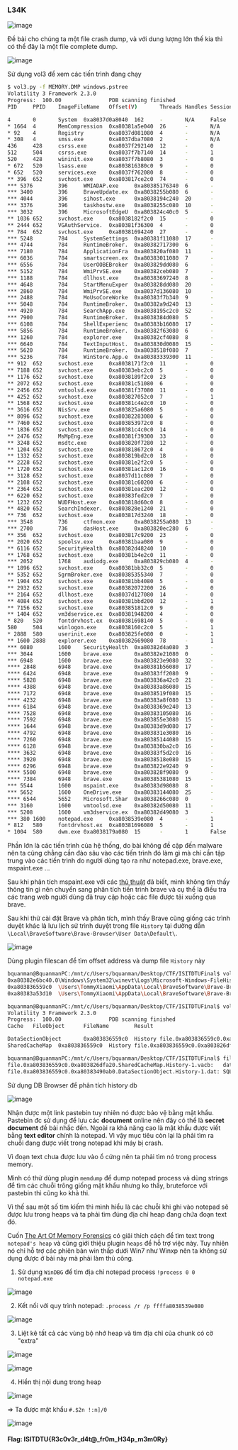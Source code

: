 ### L34K
![image](https://user-images.githubusercontent.com/75996090/208494445-cce4040e-455b-41b9-8466-6ae8b1bcc76e.png)

Đề bài cho chúng ta một file crash dump, và với dung lượng lớn thế kia thì có thể đây là một file complete dump.

![image](https://user-images.githubusercontent.com/75996090/208495452-c9c1e8ee-2674-4099-a32a-d16b35223317.png)

Sử dụng vol3 để xem các tiến trình đang chạy

```bash
$ vol3.py -f MEMORY.DMP windows.pstree
Volatility 3 Framework 2.3.0
Progress:  100.00               PDB scanning finished
PID     PPID    ImageFileName   Offset(V)       Threads Handles SessionId       Wow64   CreateTime      ExitTime

4       0       System  0xa8037d0a8040  162     -       N/A     False   2022-11-19 11:24:39.000000      N/A
* 1664  4       MemCompression  0xa80381a5e040  26      -       N/A     False   2022-11-19 11:24:49.000000      N/A
* 92    4       Registry        0xa8037d081080  4       -       N/A     False   2022-11-19 11:24:30.000000      N/A
* 308   4       smss.exe        0xa8037dba7080  2       -       N/A     False   2022-11-19 11:24:39.000000      N/A
436     428     csrss.exe       0xa8037f292140  12      -       0       False   2022-11-19 11:24:42.000000      N/A
512     504     csrss.exe       0xa8037f7b7140  14      -       1       False   2022-11-19 11:24:43.000000      N/A
520     428     wininit.exe     0xa8037f7b8080  3       -       0       False   2022-11-19 11:24:43.000000      N/A
* 672   520     lsass.exe       0xa803816380c0  9       -       0       False   2022-11-19 11:24:43.000000      N/A
* 652   520     services.exe    0xa8037f762080  8       -       0       False   2022-11-19 11:24:43.000000      N/A
** 396  652     svchost.exe     0xa803817ce2c0  74      -       0       False   2022-11-19 11:24:46.000000      N/A
*** 5376        396     WMIADAP.exe     0xa80385176340  6       -       0       False   2022-11-19 12:40:35.000000     N/A
*** 3400        396     BraveUpdate.ex  0xa8038255b080  6       -       0       True    2022-11-19 11:25:05.000000     N/A
*** 4044        396     sihost.exe      0xa8038194c240  20      -       1       False   2022-11-19 11:25:05.000000     N/A
*** 3376        396     taskhostw.exe   0xa8038255c080  10      -       1       False   2022-11-19 11:25:05.000000     N/A
*** 3032        396     MicrosoftEdgeU  0xa803824c40c0  5       -       0       True    2022-11-19 11:25:05.000000     N/A
** 1036 652     svchost.exe     0xa8038182f2c0  15      -       0       False   2022-11-19 11:24:47.000000      N/A
** 2444 652     VGAuthService.  0xa80381f36300  4       -       0       False   2022-11-19 11:24:52.000000      N/A
** 784  652     svchost.exe     0xa80381694240  27      -       0       False   2022-11-19 11:24:44.000000      N/A
*** 5248        784     SystemSettings  0xa80381f11080  17      -       1       False   2022-11-19 13:05:11.000000     N/A
*** 4744        784     RuntimeBroker.  0xa80382717300  6       -       1       False   2022-11-19 11:25:14.000000     N/A
*** 7180        784     ApplicationFra  0xa803820af080  11      -       1       False   2022-11-19 13:04:51.000000     N/A
*** 6036        784     smartscreen.ex  0xa80383011080  7       -       1       False   2022-11-19 11:25:29.000000     N/A
*** 6556        784     UserOOBEBroker  0xa803829dd080  6       -       1       False   2022-11-19 13:05:14.000000     N/A
*** 5152        784     WmiPrvSE.exe    0xa80382ceb080  7       -       0       False   2022-11-19 11:25:18.000000     N/A
*** 1188        784     dllhost.exe     0xa80383697240  8       -       1       False   2022-11-19 11:26:11.000000     N/A
*** 4648        784     StartMenuExper  0xa803828dd080  20      -       1       False   2022-11-19 11:25:14.000000     N/A
*** 2860        784     WmiPrvSE.exe    0xa8037d136080  10      -       0       False   2022-11-19 11:24:59.000000     N/A
*** 2488        784     MoUsoCoreWorke  0xa80383f7b340  9       -       0       False   2022-11-19 13:04:31.000000     N/A
*** 5048        784     RuntimeBroker.  0xa80382a9d240  13      -       1       False   2022-11-19 11:25:17.000000     N/A
*** 4920        784     SearchApp.exe   0xa8038195c2c0  52      -       1       False   2022-11-19 11:25:16.000000     N/A
*** 7900        784     RuntimeBroker.  0xa8038384d080  5       -       1       False   2022-11-19 13:04:21.000000     N/A
*** 6108        784     ShellExperienc  0xa80383b16080  17      -       1       False   2022-11-19 13:03:29.000000     N/A
*** 5856        784     RuntimeBroker.  0xa80382f63080  6       -       1       False   2022-11-19 11:25:24.000000     N/A
*** 1260        784     explorer.exe    0xa80382cf4080  8       -       1       False   2022-11-19 12:40:01.000000     N/A
*** 6640        784     TextInputHost.  0xa803830d0080  15      -       1       False   2022-11-19 11:25:59.000000     N/A
*** 5620        784     RuntimeBroker.  0xa8038518f080  7       -       1       False   2022-11-19 13:03:30.000000     N/A
*** 5236        784     WinStore.App.e  0xa80383339300  11      -       1       False   2022-11-19 13:04:51.000000     N/A
** 912  652     svchost.exe     0xa8038171f2c0  11      -       0       False   2022-11-19 11:24:45.000000      N/A
** 7188 652     svchost.exe     0xa80383ebc2c0  5       -       0       False   2022-11-19 12:39:04.000000      N/A
** 1176 652     svchost.exe     0xa8038189f2c0  23      -       0       False   2022-11-19 11:24:47.000000      N/A
** 2072 652     svchost.exe     0xa80381c51080  6       -       0       False   2022-11-19 11:24:50.000000      N/A
** 2456 652     vmtoolsd.exe    0xa80381f37080  11      -       0       False   2022-11-19 11:24:52.000000      N/A
** 4252 652     svchost.exe     0xa803827052c0  7       -       1       False   2022-11-19 11:25:09.000000      N/A
** 1568 652     svchost.exe     0xa80381c4e2c0  10      -       0       False   2022-11-19 11:24:50.000000      N/A
** 3616 652     NisSrv.exe      0xa803825a6080  5       -       0       False   2022-11-19 11:25:05.000000      N/A
** 8096 652     svchost.exe     0xa80382283080  6       -       0       False   2022-11-19 12:40:13.000000      N/A
** 7460 652     svchost.exe     0xa803853972c0  8       -       0       False   2022-11-19 12:39:05.000000      N/A
** 1836 652     svchost.exe     0xa80381c4c0c0  14      -       0       False   2022-11-19 11:24:50.000000      N/A
** 2476 652     MsMpEng.exe     0xa80381f39300  33      -       0       False   2022-11-19 11:24:52.000000      N/A
** 3248 652     msdtc.exe       0xa803820f7280  12      -       0       False   2022-11-19 11:25:00.000000      N/A
** 1204 652     svchost.exe     0xa803818672c0  4       -       0       False   2022-11-19 11:24:47.000000      N/A
** 1332 652     svchost.exe     0xa803819bd2c0  18      -       0       False   2022-11-19 11:24:48.000000      N/A
** 2228 652     svchost.exe     0xa80381e2f2c0  5       -       0       False   2022-11-19 11:24:51.000000      N/A
** 1720 652     svchost.exe     0xa80381ac12c0  16      -       0       False   2022-11-19 11:24:49.000000      N/A
** 3128 652     svchost.exe     0xa8037d11c080  7       -       0       False   2022-11-19 11:24:59.000000      N/A
** 2108 652     svchost.exe     0xa80381c60200  6       -       0       False   2022-11-19 11:24:50.000000      N/A
** 2364 652     svchost.exe     0xa80381eac200  12      -       0       False   2022-11-19 11:24:52.000000      N/A
** 6220 652     svchost.exe     0xa80383fed2c0  7       -       0       False   2022-11-19 12:38:34.000000      N/A
** 1232 652     WUDFHost.exe    0xa803818d60c0  8       -       0       False   2022-11-19 11:24:47.000000      N/A
** 4820 652     SearchIndexer.  0xa803828e1240  21      -       0       False   2022-11-19 11:25:15.000000      N/A
** 736  652     svchost.exe     0xa803817d3240  18      -       0       False   2022-11-19 11:24:46.000000      N/A
*** 3548        736     ctfmon.exe      0xa8038255a080  13      -       1       False   2022-11-19 11:25:05.000000     N/A
*** 2700        736     dasHost.exe     0xa803820ec280  6       -       0       False   2022-11-19 11:24:58.000000     N/A
** 356  652     svchost.exe     0xa803817c9200  23      -       0       False   2022-11-19 11:24:46.000000      N/A
** 2020 652     spoolsv.exe     0xa80381baa080  9       -       0       False   2022-11-19 11:24:50.000000      N/A
** 6116 652     SecurityHealth  0xa80382d48240  10      -       0       False   2022-11-19 11:25:29.000000      N/A
** 1768 652     svchost.exe     0xa80381b4e2c0  11      -       0       False   2022-11-19 11:24:49.000000      N/A
*** 2052        1768    audiodg.exe     0xa803829cb080  4       -       0       False   2022-11-19 13:03:30.000000     N/A
** 1896 652     svchost.exe     0xa80381bb32c0  5       -       0       False   2022-11-19 11:24:50.000000      N/A
** 5352 652     SgrmBroker.exe  0xa80385355340  7       -       0       False   2022-11-19 12:38:57.000000      N/A
** 1904 652     svchost.exe     0xa80381bb4080  5       -       0       False   2022-11-19 11:24:50.000000      N/A
** 2932 652     svchost.exe     0xa80382072200  26      -       0       False   2022-11-19 11:24:55.000000      N/A
** 2164 652     dllhost.exe     0xa8037d127080  14      -       0       False   2022-11-19 11:24:59.000000      N/A
** 4084 652     svchost.exe     0xa80381bbd200  12      -       1       False   2022-11-19 11:25:05.000000      N/A
** 7156 652     svchost.exe     0xa803851812c0  9       -       0       False   2022-11-19 12:38:42.000000      N/A
** 1404 652     vm3dservice.ex  0xa80381948200  4       -       0       False   2022-11-19 11:24:48.000000      N/A
* 820   520     fontdrvhost.ex  0xa80381698140  5       -       0       False   2022-11-19 11:24:45.000000      N/A
580     504     winlogon.exe    0xa8038160c2c0  5       -       1       False   2022-11-19 11:24:43.000000      N/A
* 2888  580     userinit.exe    0xa803825fe080  0       -       1       False   2022-11-19 11:25:07.000000      2022-11-19 11:25:34.000000
** 1600 2888    explorer.exe    0xa80382669080  78      -       1       False   2022-11-19 11:25:08.000000      N/A
*** 6080        1600    SecurityHealth  0xa80382d4a080  3       -       1       False   2022-11-19 11:25:29.000000     N/A
*** 3044        1600    brave.exe       0xa80382e21080  0       -       1       False   2022-11-19 11:25:37.000000     2022-11-19 11:26:10.000000
*** 6948        1600    brave.exe       0xa803823e9080  32      -       1       False   2022-11-19 12:38:17.000000     N/A
**** 2848       6948    brave.exe       0xa80381b56080  17      -       1       False   2022-11-19 12:38:41.000000     N/A
**** 6424       6948    brave.exe       0xa80383ff2080  9       -       1       False   2022-11-19 12:38:29.000000     N/A
**** 5828       6948    brave.exe       0xa803836a42c0  21      -       1       False   2022-11-19 12:38:50.000000     N/A
**** 4388       6948    brave.exe       0xa80383a86080  15      -       1       False   2022-11-19 12:39:03.000000     N/A
**** 7172       6948    brave.exe       0xa8038519f080  15      -       1       False   2022-11-19 12:39:04.000000     N/A
**** 4232       6948    brave.exe       0xa80383a8f080  13      -       1       False   2022-11-19 12:38:17.000000     N/A
**** 6184       6948    brave.exe       0xa8038369e240  13      -       1       False   2022-11-19 12:38:18.000000     N/A
**** 7528       6948    brave.exe       0xa80383105080  16      -       1       False   2022-11-19 12:39:05.000000     N/A
**** 7592       6948    brave.exe       0xa803855e3080  15      -       1       False   2022-11-19 12:39:06.000000     N/A
**** 1644       6948    brave.exe       0xa80383d9d080  17      -       1       False   2022-11-19 12:39:01.000000     N/A
**** 4792       6948    brave.exe       0xa803831e3080  16      -       1       False   2022-11-19 12:38:19.000000     N/A
**** 7260       6948    brave.exe       0xa80385144080  15      -       1       False   2022-11-19 12:39:04.000000     N/A
**** 6128       6948    brave.exe       0xa803830ba2c0  16      -       1       False   2022-11-19 12:38:49.000000     N/A
**** 3632       6948    brave.exe       0xa80383f5d2c0  16      -       1       False   2022-11-19 12:38:49.000000     N/A
**** 3920       6948    brave.exe       0xa8038518e080  15      -       1       False   2022-11-19 12:39:04.000000     N/A
**** 6296       6948    brave.exe       0xa803822e9240  9       -       1       False   2022-11-19 12:38:18.000000     N/A
**** 5500       6948    brave.exe       0xa803828f9080  9       -       1       False   2022-11-19 12:38:17.000000     N/A
**** 7384       6948    brave.exe       0xa80385381080  15      -       1       False   2022-11-19 12:39:04.000000     N/A
*** 5544        1600    mspaint.exe     0xa80383d98080  8       -       1       False   2022-11-19 12:40:12.000000     N/A
*** 5652        1600    OneDrive.exe    0xa80383144080  25      -       1       False   2022-11-19 11:25:38.000000     N/A
**** 6544       5652    Microsoft.Shar  0xa8038266c080  0       -       1       False   2022-11-19 11:25:57.000000     2022-11-19 11:26:07.000000
*** 3160        1600    vmtoolsd.exe    0xa80382d50080  11      -       1       False   2022-11-19 11:25:30.000000     N/A
*** 5208        1600    vm3dservice.ex  0xa80382d49080  3       -       1       False   2022-11-19 11:25:30.000000     N/A
*** 380 1600    notepad.exe     0xa8038539e080  4       -       1       False   2022-11-19 12:40:33.000000      N/A
* 812   580     fontdrvhost.ex  0xa80381696080  5       -       1       False   2022-11-19 11:24:45.000000      N/A
* 1004  580     dwm.exe 0xa8038179a080  15      -       1       False   2022-11-19 11:24:46.000000      N/A
```
Phần lớn là các tiến trình của hệ thống, do bài không đề cập đến malware nên ta cũng chẳng cần đào sâu vào các tiến trình đó làm gì mà chỉ cần tập trung vào các tiến trình do người dùng tạo ra như notepad.exe, brave.exe, mspaint.exe ...

Sau khi phân tích mspaint.exe với các [thủ thuật](https://www.rootusers.com/google-ctf-2016-forensic-for1-write-up/) đã biết, mình không tìm thấy thông tin gì nên chuyển sang phân tích tiến trình brave và cụ thể là điều tra các trang web người dùng đã truy cập hoặc các file được tải xuống qua brave.

Sau khi thử cài đặt Brave và phân tích, mình thấy Brave cũng giống các trình duyệt khác là lưu lịch sử trình duyệt trong file `History` tại đường dẫn `\Local\BraveSoftware\Brave-Browser\User Data\Default\`.

![image](https://user-images.githubusercontent.com/75996090/208569184-60ab16ea-36be-41f1-b0c1-cf71d0d95008.png)

Dùng plugin filescan để tìm offset address và dump file `History` này

```bash
bquanman@BquanmanPC:/mnt/c/Users/bquanman/Desktop/CTF/ISITDTUFinal$ vol3.py -f MEMORY.DMP windows.filescan | grep History
0xa80382e6bc40.0\Windows\System32\winevt\Logs\Microsoft-Windows-FileHistory-Core%4WHC.evtx      216
0xa803836559c0  \Users\TommyXiaomi\AppData\Local\BraveSoftware\Brave-Browser\User Data\Default\History  216
0xa80383a53d10  \Users\TommyXiaomi\AppData\Local\BraveSoftware\Brave-Browser\User Data\Default\History  216

bquanman@BquanmanPC:/mnt/c/Users/bquanman/Desktop/CTF/ISITDTUFinal$ vol3.py -f MEMORY.DMP windows.dumpfiles --virtaddr 0xa803836559c0
Volatility 3 Framework 2.3.0
Progress:  100.00               PDB scanning finished
Cache   FileObject      FileName        Result

DataSectionObject       0xa803836559c0  History file.0xa803836559c0.0xa80383490ab0.DataSectionObject.History.dat
SharedCacheMap  0xa803836559c0  History file.0xa803836559c0.0xa803826dfa20.SharedCacheMap.History.vacb

bquanman@BquanmanPC:/mnt/c/Users/bquanman/Desktop/CTF/ISITDTUFinal$ file file*
file.0xa803836559c0.0xa803826dfa20.SharedCacheMap.History-1.vacb:   data
file.0xa803836559c0.0xa80383490ab0.DataSectionObject.History-1.dat: SQLite 3.x database, last written using SQLite version 3038000
```

Sử dụng DB Browser để phân tích history db

![image](https://user-images.githubusercontent.com/75996090/208569765-16680789-f60b-42c0-b36e-d81f3d4b3278.png)

Nhận được một link pastebin tuy nhiên nó được bảo vệ bằng mật khẩu. Pastebin đc sử dụng để lưu các **document** online nên đây có thể là **secret document** đề bài nhắc đến. Ngoài ra khả năng cao là mật khẩu được viết bằng **text editor** chính là notepad. Vì vậy mục tiêu còn lại là phải tìm ra chuỗi đang được viết trong notepad khi máy bị crash. 

Vì đoạn text chưa được lưu vào ổ cứng nên ta phải tìm nó trong process memory. 

Mình có thử dùng plugin `memdump` để dump notepad process và dùng strings để tìm các chuỗi trông giống mật khẩu nhưng ko thấy, bruteforce với pastebin thì cũng ko khả thi. 

Vì thế sau một số tìm kiếm thì mình hiểu là các chuỗi khi ghi vào notepad sẽ được lưu trong heaps và ta phải tìm đúng địa chỉ heap đang chứa đoạn text đó.

Cuốn [The Art Of Memory Forensics](https://repo.zenk-security.com/Forensic/The%20Art%20of%20Memory%20Forensics%20-%20Detecting%20Malware%20and%20Threats%20in%20Windows,%20Linux,%20and%20Mac%20Memory%20(2014).pdf) có giải thích cách để tìm text trong `notepad's heap` và cũng giới thiệu plugin `heaps` để hỗ trợ việc này. Tuy nhiên nó chỉ hỗ trợ các phiên bản win thấp dưới Win7 như Winxp nên ta không sử dụng được ở bài này mà phải làm thủ công. 

1. Sử dụng `WinDBG` để tìm địa chỉ notepad process `!process 0 0 notepad.exe`

![image](https://user-images.githubusercontent.com/75996090/208584358-4b7352fa-7b3f-4e6b-ad23-bd9950a114b5.png)

2. Kết nối với quy trình notepad: `.process /r /p ffffa8038539e080`

![image](https://user-images.githubusercontent.com/75996090/208584646-e5f21e11-683a-472f-a38a-01781113cabd.png)

3. Liệt kê tất cả các vùng bộ nhớ heap và tìm địa chỉ của chunk có cờ "extra"

![image](https://user-images.githubusercontent.com/75996090/208585412-b419a643-d280-4d87-9f4b-930d546680e1.png)

![image](https://user-images.githubusercontent.com/75996090/208585373-45773081-c342-478c-990c-c753ed59a1d5.png)

4. Hiển thị nội dung trong heap

![image](https://user-images.githubusercontent.com/75996090/208587538-f7343703-3dd3-4296-81dd-7b1809bf57b2.png)

=> Ta được mật khẩu `#.$2n !:n]/0`

![image](https://user-images.githubusercontent.com/75996090/208587351-e5d500f1-d495-4fce-93b1-2005addf17a1.png)

#### Flag: ISITDTU{R3c0v3r_d4t@_fr0m_H34p_m3m0Ry}
